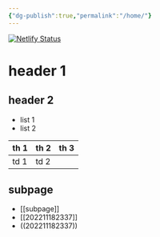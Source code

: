 ```yaml
---
{"dg-publish":true,"permalink":"/home/"}
---
```



[![Netlify Status](https://api.netlify.com/api/v1/badges/03a9cb1d-65aa-4026-a5c6-f39fe788435b/deploy-status)](https://app.netlify.com/sites/s2jin-digital-garden/deploys)

# header 1

## header 2

- list 1
- list 2 

| th 1 | th 2 | th 3 |
| ---- | ---- | ---- |
| td 1 | td 2       ||


## subpage

- [[subpage]]
- [[202211182337]]
- ((202211182337))